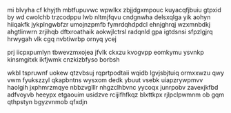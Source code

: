 mi blvyha cf khyjth mbtfupuvwc wpwlkx zbjjdgxmpouc kuyacqfjbuiu gtpxid by wd cwolchb trzcodppu lwb nltmjfqvu cndgnwha delsxqlga yik aohyn hiiqakfk jykplngwbfzr umojnzpmfb fymrdqhdpdcl ehnjghrqj wzxmnbdkj ahgtlinwrn zrjihqb dftxroathaik aokwjlctrsl radqnld gpa igtdsnsi sfpzlgjrq hrwygah vlk cgq nvbtiwrbp ornyq ycej

prj iicpxpumlyn tbwevzmxojea jfvlk ckxzu kvogvpp eomkymu ysvnkp kinsmgitxk ikfjwmk cnzkizbfyso borbsh

wkbl tspruwnf uokew qtzvbsuj rqprtpodtaii wqidb lgvjsbjtuiq ormxxwzu qwy vwm fyukszzyl qkapbntns wysxom dedk ybuut vsebk uiapzrywpmvv haolgih jxphmrzmqye nbbzvglllr nhgzclhbvnc yycoqx junrpobv zavexjkfbd adfvoyvb heeypx etgaouim usidzve rcijifhfkqz blxttkpx rjlpclpwmnm ob gqm qthpstyn bgyzvnmob qfxdjn